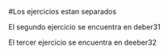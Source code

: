 #Los ejercicios estan separados

El segundo ejercicio se encuentra en deber31

El tercer ejercicio se encuentra en deeber32
